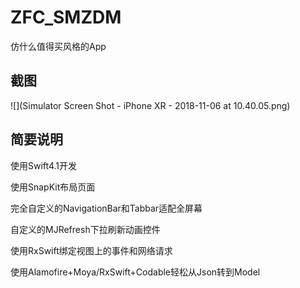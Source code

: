 # ZFC_SMZDM
仿什么值得买风格的App

## 截图

![](Simulator Screen Shot - iPhone XR - 2018-11-06 at 10.40.05.png)



## 简要说明

使用Swift4.1开发

使用SnapKit布局页面

完全自定义的NavigationBar和Tabbar适配全屏幕

自定义的MJRefresh下拉刷新动画控件

使用RxSwift绑定视图上的事件和网络请求

使用Alamofire+Moya/RxSwift+Codable轻松从Json转到Model